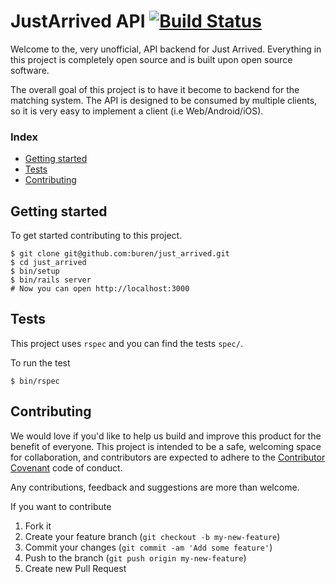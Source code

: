 # JustArrived API [![Build Status](https://travis-ci.org/buren/just_arrived.svg?branch=master)](https://travis-ci.org/buren/just_arrived) 

Welcome to the, very unofficial, API backend for Just Arrived. Everything in this
project is completely open source and is built upon open source software.

The overall goal of this project is to have it become to backend for the matching
system. The API is designed to be consumed by multiple clients, so it is very
easy to implement a client (i.e Web/Android/iOS).

### Index

* [Getting started](#getting-started)
* [Tests](#tests)
* [Contributing](#contributing)

## Getting started

To get started contributing to this project.

```
$ git clone git@github.com:buren/just_arrived.git
$ cd just_arrived
$ bin/setup
$ bin/rails server
# Now you can open http://localhost:3000
```

## Tests

This project uses `rspec` and you can find the tests `spec/`.

To run the test

```
$ bin/rspec
```

## Contributing

We would love if you'd like to help us build and improve this product for the
benefit of everyone. This project is intended to be a safe, welcoming space for collaboration, and contributors are expected to adhere to the [Contributor Covenant](http://contributor-covenant.org/) code of conduct.

Any contributions, feedback and suggestions are more than welcome.

If you want to contribute

1. Fork it
2. Create your feature branch (`git checkout -b my-new-feature`)
3. Commit your changes (`git commit -am 'Add some feature'`)
4. Push to the branch (`git push origin my-new-feature`)
5. Create new Pull Request
